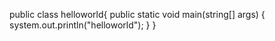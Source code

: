 public class helloworld{
      public static void main(string[] args) {
           system.out.println("helloworld");
           }
        }   
